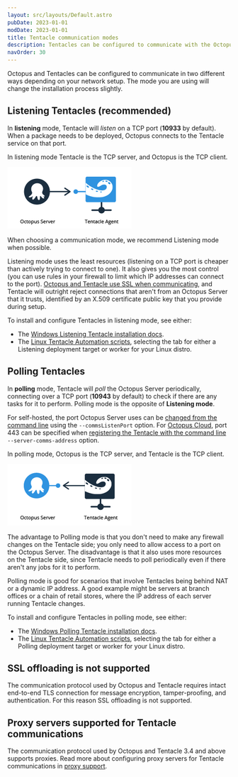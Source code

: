```yaml
---
layout: src/layouts/Default.astro
pubDate: 2023-01-01
modDate: 2023-01-01
title: Tentacle communication modes
description: Tentacles can be configured to communicate with the Octopus Server in Listening or Polling mode.
navOrder: 30
---
```


Octopus and Tentacles can be configured to communicate in two different ways depending on your network setup. The mode you are using will change the installation process slightly.

## Listening Tentacles (recommended)

In **listening** mode, Tentacle will *listen* on a TCP port (**10933** by default). When a package needs to be deployed, Octopus connects to the Tentacle service on that port.

In listening mode Tentacle is the TCP server, and Octopus is the TCP client.

![Octopus to Listening Tentacle communication](/docs/infrastructure/deployment-targets/tentacle/images/listening-tentacle.png "width=500")

When choosing a communication mode, we recommend Listening mode when possible.

Listening mode uses the least resources (listening on a TCP port is cheaper than actively trying to connect to one). It also gives you the most control (you can use rules in your firewall to limit which IP addresses can connect to the port). [Octopus and Tentacle use SSL when communicating](/docs/security/octopus-tentacle-communication/), and Tentacle will outright reject connections that aren't from an Octopus Server that it trusts, identified by an X.509 certificate public key that you provide during setup.

To install and configure Tentacles in listening mode, see either:
 - The [Windows Listening Tentacle installation docs](/docs/infrastructure/deployment-targets/tentacle/windows/#configure-a-listening-tentacle-recommended).
 - The [Linux Tentacle Automation scripts](/docs/infrastructure/deployment-targets/tentacle/linux/#automation-scripts), selecting the tab for either a Listening deployment target or worker for your Linux distro.

## Polling Tentacles

In **polling** mode, Tentacle will *poll* the Octopus Server periodically, connecting over a TCP port (**10943** by default) to check if there are any tasks for it to perform. Polling mode is the opposite of **Listening mode**.

For self-hosted, the port Octopus Server uses can be [changed from the command line](/docs/octopus-rest-api/octopus.server.exe-command-line/configure/) using the `--commsListenPort` option. For [Octopus Cloud](/docs/octopus-cloud/), port 443 can be specified when [registering the Tentacle with the command line](/docs/infrastructure/deployment-targets/tentacle/polling-tentacles-over-port-443/) `--server-comms-address` option.

In polling mode, Octopus is the TCP server, and Tentacle is the TCP client.

![Polling Tentacle to Octopus communication](/docs/infrastructure/deployment-targets/tentacle/images/polling-tentacle.png "width=500")

The advantage to Polling mode is that you don't need to make any firewall changes on the Tentacle side; you only need to allow access to a port on the Octopus Server. The disadvantage is that it also uses more resources on the Tentacle side, since Tentacle needs to poll periodically even if there aren't any jobs for it to perform.

Polling mode is good for scenarios that involve Tentacles being behind NAT or a dynamic IP address. A good example might be servers at branch offices or a chain of retail stores, where the IP address of each server running Tentacle changes.

To install and configure Tentacles in polling mode, see either:
 - The [Windows Polling Tentacle installation docs](/docs/infrastructure/deployment-targets/tentacle/windows/#configure-a-polling-tentacle).
 - The [Linux Tentacle Automation scripts](/docs/infrastructure/deployment-targets/tentacle/linux/#automation-scripts), selecting the tab for either a Polling deployment target or worker for your Linux distro.

## SSL offloading is not supported

The communication protocol used by Octopus and Tentacle requires intact end-to-end TLS connection for message encryption, tamper-proofing, and authentication. For this reason SSL offloading is not supported.

## Proxy servers supported for Tentacle communications

The communication protocol used by Octopus and Tentacle 3.4 and above supports proxies. Read more about configuring proxy servers for Tentacle communications in [proxy support](/docs/infrastructure/deployment-targets/proxy-support/).
